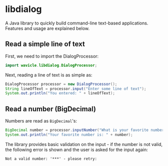 # libdialog

A Java library to quickly build command-line text-based applications. Features and usage are explained below.


## Read a simple line of text

First, we need to import the DialogProcessor:

```java
import wavicle.libdialog.DialogProcessor;
```

Next, reading a line of text is as simple as:
```java
DialogProcessor processor = new DialogProcessor();
String lineOfText = processor.input("Enter some line of text");
System.out.println("You entered: " + lineOfText);
```

## Read a number (BigDecimal)

Numbers are read as `BigDecimal`'s:

```java
BigDecimal number = processor.inputNumber("What is your favorite number? ");
System.out.println("Your favorite number is: " + number);
```

The library provides basic validation on the input - if the number is not valid, 
the following error is shown and the user is asked for the input again:

```
Not a valid number: '***' - please retry: 
```

